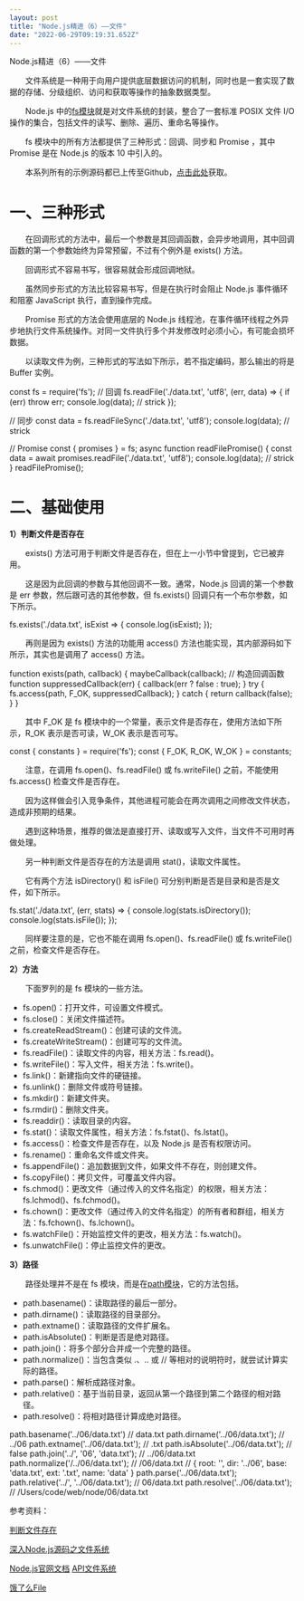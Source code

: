 ```yaml
---
layout: post
title: "Node.js精进（6）——文件"
date: "2022-06-29T09:19:31.652Z"
---
```

Node.js精进（6）——文件

　　文件系统是一种用于向用户提供底层数据访问的机制，同时也是一套实现了数据的存储、分级组织、访问和获取等操作的抽象数据类型。

　　Node.js 中的[fs模块](http://nodejs.cn/api/fs.html)就是对文件系统的封装，整合了一套标准 POSIX 文件 I/O 操作的集合，包括文件的读写、删除、遍历、重命名等操作。

　　fs 模块中的所有方法都提供了三种形式：回调、同步和 Promise ，其中 Promise 是在 Node.js 的版本 10 中引入的。

　　本系列所有的示例源码都已上传至Github，[点击此处](https://github.com/pwstrick/node)获取。 

一、三种形式
======

　　在回调形式的方法中，最后一个参数是其回调函数，会异步地调用，其中回调函数的第一个参数始终为异常预留，不过有个例外是 exists() 方法。

　　回调形式不容易书写，很容易就会形成回调地狱。

　　虽然同步形式的方法比较容易书写，但是在执行时会阻止 Node.js 事件循环和阻塞 JavaScript 执行，直到操作完成。

　　Promise 形式的方法会使用底层的 Node.js 线程池，在事件循环线程之外异步地执行文件系统操作。对同一文件执行多个并发修改时必须小心，有可能会损坏数据。

　　以读取文件为例，三种形式的写法如下所示，若不指定编码，那么输出的将是 Buffer 实例。

const fs = require('fs');
// 回调
fs.readFile('./data.txt', 'utf8', (err, data) => {
  if (err) throw err;
  console.log(data);    // strick
});

// 同步
const data = fs.readFileSync('./data.txt', 'utf8');
console.log(data);    // strick

// Promise
const { promises } = fs;
async function readFilePromise() {
  const data \= await promises.readFile('./data.txt', 'utf8');
  console.log(data);    // strick
}
readFilePromise();

二、基础使用
======

**1）判断文件是否存在**

　　exists() 方法可用于判断文件是否存在，但在上一小节中曾提到，它已被弃用。

　　这是因为此回调的参数与其他回调不一致。通常，Node.js 回调的第一个参数是 err 参数，然后跟可选的其他参数，但 fs.exists() 回调只有一个布尔参数，如下所示。

fs.exists('./data.txt', isExist => {
  console.log(isExist);
});

　　再则是因为 exists() 方法的功能用 access() 方法也能实现，其内部源码如下所示，其实也是调用了 access() 方法。

function exists(path, callback) {
  maybeCallback(callback);
  // 构造回调函数
  function suppressedCallback(err) {
    callback(err ? false : true);
  }
  try {
    fs.access(path, F\_OK, suppressedCallback);
  } catch {
    return callback(false);
  }
}

　　其中 F\_OK 是 fs 模块中的一个常量，表示文件是否存在，使用方法如下所示，R\_OK 表示是否可读，W\_OK 表示是否可写。

const { constants } = require('fs');
const {  F\_OK,  R\_OK,  W\_OK } \= constants;

　　注意，在调用 fs.open()、fs.readFile() 或 fs.writeFile() 之前，不能使用 fs.access() 检查文件是否存在。

　　因为这样做会引入竞争条件，其他进程可能会在两次调用之间修改文件状态，造成非预期的结果。

　　遇到这种场景，推荐的做法是直接打开、读取或写入文件，当文件不可用时再做处理。

　　另一种判断文件是否存在的方法是调用 stat()，读取文件属性。

　　它有两个方法 isDirectory() 和 isFile() 可分别判断是否是目录和是否是文件，如下所示。

fs.stat('./data.txt', (err, stats) => {
  console.log(stats.isDirectory());
  console.log(stats.isFile());
});

　　同样要注意的是，它也不能在调用 fs.open()、fs.readFile() 或 fs.writeFile() 之前，检查文件是否存在。

**2）方法**

　　下面罗列的是 fs 模块的一些方法。

*   fs.open()：打开文件，可设置文件模式。
*   fs.close()：关闭文件描述符。
*   fs.createReadStream()：创建可读的文件流。
*   fs.createWriteStream()：创建可写的文件流。
*   fs.readFile()：读取文件的内容，相关方法：fs.read()。
*   fs.writeFile()：写入文件，相关方法：fs.write()。
*   fs.link()：新建指向文件的硬链接。
*   fs.unlink()：删除文件或符号链接。
*   fs.mkdir()：新建文件夹。
*   fs.rmdir()：删除文件夹。
*   fs.readdir()：读取目录的内容。
*   fs.stat()：读取文件属性，相关方法：fs.fstat()、fs.lstat()。
*   fs.access()：检查文件是否存在，以及 Node.js 是否有权限访问。
*   fs.rename()：重命名文件或文件夹。
*   fs.appendFile()：追加数据到文件，如果文件不存在，则创建文件。
*   fs.copyFile()：拷贝文件，可覆盖文件内容。
*   fs.chmod()：更改文件（通过传入的文件名指定）的权限，相关方法：fs.lchmod()、fs.fchmod()。
*   fs.chown()：更改文件（通过传入的文件名指定）的所有者和群组，相关方法：fs.fchown()、fs.lchown()。
*   fs.watchFile()：开始监控文件的更改，相关方法：fs.watch()。
*   fs.unwatchFile()：停止监控文件的更改。

**3）路径**

　　路径处理并不是在 fs 模块，而是在[path模块](http://nodejs.cn/api/path.html)，它的方法包括。

*   path.basename()：读取路径的最后一部分。
*   path.dirname()：读取路径的目录部分。
*   path.extname()：读取路径的文件扩展名。
*   path.isAbsolute()：判断是否是绝对路径。
*   path.join()：将多个部分合并成一个完整的路径。
*   path.normalize()：当包含类似 .、.. 或 // 等相对的说明符时，就尝试计算实际的路径。
*   path.parse()：解析成路径对象。
*   path.relative()：基于当前目录，返回从第一个路径到第二个路径的相对路径。
*   path.resolve()：将相对路径计算成绝对路径。

path.basename('../06/data.txt')    // data.txt
path.dirname('../06/data.txt');    // ../06
path.extname('../06/data.txt');    // .txt
path.isAbsolute('../06/data.txt');     // false
path.join('../', '06', 'data.txt');    // ../06/data.txt
path.normalize('/../06/data.txt');     // /06/data.txt
// { root: '', dir: '../06', base: 'data.txt', ext: '.txt', name: 'data' }
path.parse('../06/data.txt');
path.relative('../', '../06/data.txt');    // 06/data.txt
path.resolve('../06/data.txt');        // /Users/code/web/node/06/data.txt

参考资料：

[判断文件存在](https://www.nodejs.red/#/nodejs/modules/fs-file-exists-check)[  
](https://www.nodejs.red/#/nodejs/advanced/json-stream)

[深入Node.js源码之文件系统](https://yjhjstz.gitbooks.io/deep-into-node/content/chapter11/chapter11-2.html)

[Node.js官网文档](http://nodejs.cn/learn/working-with-file-descriptors-in-nodejs) [API文件系统](http://nodejs.cn/api/fs.html)

[饿了么File](https://github.com/ElemeFE/node-interview/blob/master/sections/zh-cn/io.md#file)